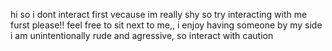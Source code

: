 hi so
i dont interact first vecause im really shy so try interacting with me furst please!! 
feel free to sit next to me,, i enjoy having someone by my side
i am unintentionally rude and agressive, so interact with caution
